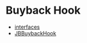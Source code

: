 # Buyback Hook 
- [interfaces](/docs/v4/api/buyback-hook/interfaces)
- [JBBuybackHook](JBBuybackHook.md)
